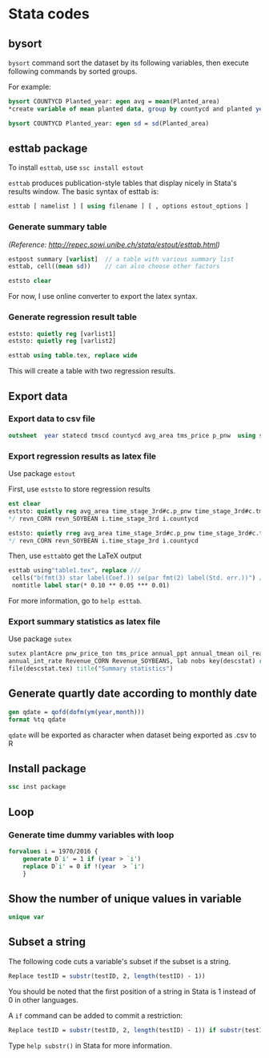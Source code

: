 # Stata codes

## bysort
   `bysort` command sort the dataset by its following variables, then execute following commands by sorted groups.

   For example:
   ```Stata
   bysort COUNTYCD Planted_year: egen avg = mean(Planted_area)  
   *create variable of mean planted data, group by countycd and planted year
   
   bysort COUNTYCD Planted_year: egen sd = sd(Planted_area)
   ```
   
## esttab package

   To install `esttab`, use `ssc install estout`

   `esttab` produces publication-style tables that display nicely in Stata's results window. The basic syntax of esttab is:
   ```Stata
   esttab [ namelist ] [ using filename ] [ , options estout_options ]
   ```
   
   ### Generate summary table
   *(Reference: http://repec.sowi.unibe.ch/stata/estout/esttab.html)*
   
   ```Stata
   estpost summary [varlist]  // a table with various summary list
   esttab, cell((mean sd))    // can also choose other factors
   
   eststo clear
   ```
   
   For now, I use online converter to export the latex syntax.
   
   ### Generate regression result table
   
   ```Stata
   eststo: quietly reg [varlist1]
   eststo: quietly reg [varlist2]
   
   esttab using table.tex, replace wide  
   ```
   
   This will create a table with two regression results.
   
## Export data

### Export data to csv file

```stata
outsheet  year statecd tmscd countycd avg_area tms_price p_pnw  using south_loblolly_plt.csv, comma

```

### Export regression results as latex file

Use package `estout`

First, use `eststo` to store regression results 

```stata
est clear
eststo: quietly reg avg_area time_stage_3rd#c.p_pnw time_stage_3rd#c.tms_price p_pnw tms_price /*
*/ revn_CORN revn_SOYBEAN i.time_stage_3rd i.countycd

eststo: quietly rreg avg_area time_stage_3rd#c.p_pnw time_stage_3rd#c.tms_price p_pnw tms_price /*
*/ revn_CORN revn_SOYBEAN i.time_stage_3rd i.countycd
```

Then, use `esttab`to get the LaTeX output

```stata
esttab using"table1.tex", replace ///
 cells("b(fmt(3) star label(Coef.)) se(par fmt(2) label(Std. err.))") ///
 nomtitle label star(* 0.10 ** 0.05 *** 0.01)
```

For more information, go to `help esttab`.

### Export summary statistics as latex file

Use package `sutex`

```stata
sutex plantAcre pnw_price_ton tms_price annual_ppt annual_tmean oil_real_price ///
annual_int_rate Revenue_CORN Revenue_SOYBEANS, lab nobs key(descstat) replace ///
file(descstat.tex) title("Summary statistics")

```

## Generate quartly date according to monthly date
   ```Stata
   gen qdate = qofd(dofm(ym(year,month)))
   format %tq qdate
   ```
   
   `qdate` will be exported as character when dataset being exported as .csv to R

## Install package
   ```Stata
   ssc inst package
   ```
   
## Loop

### Generate time dummy variables with loop
```Stata
forvalues i = 1970/2016 {
	generate D`i' = 1 if (year > `i')
	replace D`i' = 0 if !(year  > `i')
	}
```

## Show the number of unique values in variable
   ```Stata
   unique var
   ```

## Subset a string
   The following code cuts a variable's subset if the subset is a string.
   ```Stata
   Replace testID = substr(testID, 2, length(testID) - 1))
   ```
   You should be noted that the first position of a string in Stata is 1 instead of 0 in other languages.
   
   A `if` command can be added to commit a restriction:
   ```Stata
   Replace testID = substr(testID, 2, length(testID) - 1)) if substr(testID, length(testID)-4, 5) == " DEAD"
   ```
   Type `help substr()` in Stata for more information.
   

